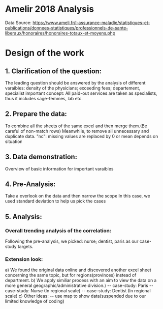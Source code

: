 # Amelir 2018 Analysis
Data Source: https://www.ameli.fr/l-assurance-maladie/statistiques-et-publications/donnees-statistiques/professionnels-de-sante-liberaux/honoraires/honoraires-totaux-et-moyens.php

# Design of the work

## 1. Clarification of the question:

The leading question should be answered by the analysis of different varaibles: density of the physicians; exceeding fees; departement, specialist
important concept: All paid-out services are taken as specialists, thus it includes sage-femmes, lab etc.

## 2. Prepare the data:

To combine all the sheets of the same excel and then merge them.(Be careful of non-match rows) Meanwhile, to remove all unnecessary and duplicate data.
"nc": missing values are replaced by 0 or mean depends on situation

## 3. Data demonstration:

Overview of basic information for important varaibles

## 4. Pre-Analysis:

Take a overlook on the data and then narrow the scope
In this case, we used standard deviation to help us pick the cases

## 5. Analysis:

### Overall trending analysis of the correlation:

Following the pre-analysis, we picked: nurse; dentist, paris as our case-study targets.

### Extension look:

a) We found the original data online and discovered another excel sheet concerning the same topic, but for regions(provinces) instead of department. 
b) We apply similiar process with an aim to view the data on a more general geographic/administrative division.) 
  -- case-study: Paris 
  -- case-study: Nurse (In regional scale) 
  -- case-study: Dentist (In regional scale)
c) Other ideas: -- use map to show data(suspended due to our limited knowledge of coding) 
